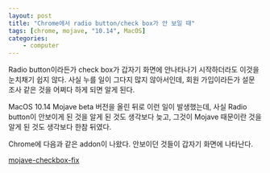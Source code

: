 ```yaml
---
layout: post
title: "Chrome에서 radio button/check box가 안 보일 때"
tags: [chrome, mojave, "10.14", MacOS]
categories:
    - computer
---
```


Radio button이라든가 check box가 갑자기 화면에 안나타나기 시작하더라도 이것을 눈치채기 쉽지 않다. 사실 누를 일이 그다지 많지 않아서인데, 회원 가입이라든가 설문 조사 같은 것을 어쩌다 하게 되면 알게 된다.

MacOS 10.14 Mojave beta 버전을 올린 뒤로 이런 일이 발생했는데, 사실 Radio button이 안보이게 된 것을 알게 된 것도 생각보다 늦고, 그것이 Mojave 때문이란 것을 알게 된 것도 생각보다 한참 뒤였다.

Chrome에 다음과 같은 addon이 나왔다. 안보이던 것들이 갑자기 화면에 나타난다.

[mojave-checkbox-fix](https://chrome.google.com/webstore/detail/mojave-checkbox-fix/ihlgehdlkphgngjfagonbeoepadbdaae)
